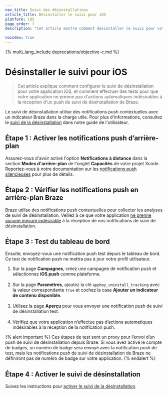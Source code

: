 ```yaml
---
nav_title: Suivi des désinstallations
article_title: Désinstaller le suivi pour iOS
platform: iOS
page_order: 7
description: "Cet article montre comment désinstaller le suivi pour votre application iOS."

noindex: true
---
```


{% multi_lang_include deprecations/objective-c.md %}

# Désinstaller le suivi pour iOS

> Cet article explique comment configurer le suivi de désinstallation pour votre application iOS, et comment effectuer des tests pour que votre application ne prenne pas d'actions automatiques indésirables à la réception d'un push de suivi de désinstallation de Braze.

Le suivi de désinstallation utilise des notifications push contextuelles avec un indicateur Braze dans la charge utile. Pour plus d'informations, consultez le [suivi de la désinstallation]({{site.baseurl}}/user_guide/data_and_analytics/tracking/uninstall_tracking/#uninstall-tracking) dans notre guide de l'utilisateur.

## Étape 1 : Activer les notifications push d’arrière-plan

Assurez-vous d'avoir activé l'option **Notifications à distance** dans la section **Modes d'arrière-plan** de l'onglet **Capacités** de votre projet Xcode. Reportez-vous à notre documentation sur les [notifications push silencieuses]({{site.baseurl}}/developer_guide/platform_integration_guides/ios/push_notifications/silent_push_notifications/) pour plus de détails.

## Étape 2 : Vérifier les notifications push en arrière-plan Braze

Braze utilise des notifications push contextuelles pour collecter les analyses de suivi de désinstallation. Veillez à ce que votre application [ne prenne aucune mesure indésirable]({{site.baseurl}}/developer_guide/platform_integration_guides/ios/push_notifications/customization/ignoring_internal_push/) à la réception de nos notifications de suivi de désinstallation.

## Étape 3 : Test du tableau de bord

Ensuite, envoyez-vous une notification push test depuis le tableau de bord. Ce test de notification push ne mettra pas à jour votre profil utilisateur.

1. Sur la page **Campagnes**, créez une campagne de notification push et sélectionnez **iOS push** comme plateforme.<br><br>
2. Sur la page **Paramètres**, ajoutez la clé `appboy_uninstall_tracking` avec la valeur correspondante `true` et cochez la case **Ajouter un indicateur de contenu disponible**.<br><br>
3. Utilisez la page **Aperçu** pour vous envoyer une notification push de suivi de désinstallation test.<br><br>
4. Vérifiez que votre application n’effectue pas d’actions automatiques indésirables à la réception de la notification push.

{% alert important %}
Ces étapes de test sont un proxy pour l’envoi d’un push de suivi de désinstallation depuis Braze. Si vous avez activé le compte de badges, un numéro de badge sera envoyé avec la notification push de test, mais les notifications push de suivi de désinstallation de Braze ne définiront pas de numéro de badge sur votre application.
{% endalert %}

## Étape 4 : Activer le suivi de désinstallation

Suivez les instructions pour [activer le suivi de la désinstallation]({{site.baseurl}}/user_guide/data_and_analytics/tracking/uninstall_tracking/#uninstall-tracking).


